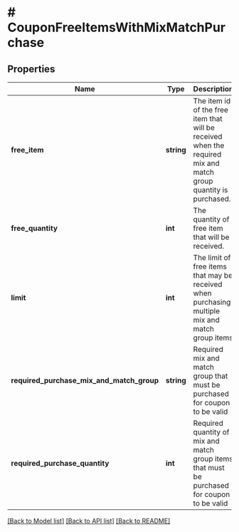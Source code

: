# # CouponFreeItemsWithMixMatchPurchase

## Properties

Name | Type | Description | Notes
------------ | ------------- | ------------- | -------------
**free_item** | **string** | The item id of the free item that will be received when the required mix and match group quantity is purchased. | [optional]
**free_quantity** | **int** | The quantity of free item that will be received. | [optional]
**limit** | **int** | The limit of free items that may be received when purchasing multiple mix and match group items | [optional]
**required_purchase_mix_and_match_group** | **string** | Required mix and match group that must be purchased for coupon to be valid | [optional]
**required_purchase_quantity** | **int** | Required quantity of mix and match group items that must be purchased for coupon to be valid | [optional]

[[Back to Model list]](../../README.md#models) [[Back to API list]](../../README.md#endpoints) [[Back to README]](../../README.md)
